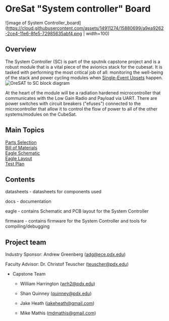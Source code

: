 # OreSat "System controller" Board
![image of System Controller_board](https://cloud.githubusercontent.com/assets/14911274/15880699/a9ea9262-2ce4-11e6-8fe5-72985635abf4.png | width=100)
## Overview

The System Controller (SC) is part of the sputnik capstone project and is a robust module that is a vital piece of the avionics stack for the cubesat. It is tasked with performing the most critical job of all: monitoring the well-being of the stack and power cycling modules when [Single-Event Upsets](https://en.wikipedia.org/wiki/Single_event_upset) happen.
![OreSAT to SC block diagram](https://cloud.githubusercontent.com/assets/14911274/15880573/b1dd139c-2ce3-11e6-835e-d4301859c13e.png)

 At the heart of the module will be a radiation hardened microcontroller that communicates with the Low Gain Radio and Payload via UART. There are power switches with circuit breakers ("efuses") connected to the microcontroller that allow it to control the flow of power to all of the other systems/modules on the CubeSat.

## Main Topics
[Parts Selection](https://github.com/oresat/system-controller/blob/master/docs/PartsSelection.md)  
[Bill of Materials](https://github.com/oresat/system-controller/blob/master/docs/BOM_SC.xls)  
[Eagle Schematic](https://github.com/oresat/system-controller/blob/master/eagle/system-controller.sch)    
[Eagle Layout](https://github.com/oresat/system-controller/blob/master/eagle/system-controller.brd)    
[Test Plan](https://github.com/oresat/low-gain-radio/blob/master/docs/Test_Plan_Sputnik_Capstone.md#sputnik-capstone-test-plan)   

## Contents

datasheets - datasheets for components used

docs - documentation

eagle - contains Schematic and PCB layout for the System Controller

firmware - contains firmware for the System Controller and tools for compiling/debugging

## Project team

Industry Sponsor: Andrew Greenberg (adg@ece.pdx.edu)

Faculty Advisor: Dr. Christof Teuscher (teuscher@pdx.edu)

* Capstone Team

    * William Harrington (wrh2@pdx.edu)

    * Shan Quinney (quinney@pdx.edu)

    * Jake Heath (jakeheath@gmail.com)

    * Mike Mathis (mdmathis@gmail.com)
